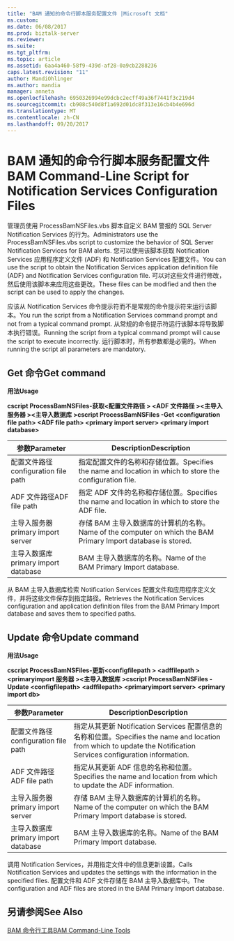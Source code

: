 ```yaml
---
title: "BAM 通知的命令行脚本服务配置文件 |Microsoft 文档"
ms.custom: 
ms.date: 06/08/2017
ms.prod: biztalk-server
ms.reviewer: 
ms.suite: 
ms.tgt_pltfrm: 
ms.topic: article
ms.assetid: 6aa4a460-58f9-439d-af28-0a9cb2288236
caps.latest.revision: "11"
author: MandiOhlinger
ms.author: mandia
manager: anneta
ms.openlocfilehash: 6950326994e99dcbc2ecff49a36f7441f3c219d4
ms.sourcegitcommit: cb908c540d8f1a692d01dc8f313e16cb4b4e696d
ms.translationtype: MT
ms.contentlocale: zh-CN
ms.lasthandoff: 09/20/2017
---
```

# <a name="bam-command-line-script-for-notification-services-configuration-files"></a><span data-ttu-id="dfc27-102">BAM 通知的命令行脚本服务配置文件</span><span class="sxs-lookup"><span data-stu-id="dfc27-102">BAM Command-Line Script for Notification Services Configuration Files</span></span>
<span data-ttu-id="dfc27-103">管理员使用 ProcessBamNSFiles.vbs 脚本自定义 BAM 警报的 SQL Server Notification Services 的行为。</span><span class="sxs-lookup"><span data-stu-id="dfc27-103">Administrators use the ProcessBamNSFiles.vbs script to customize the behavior of SQL Server Notification Services for BAM alerts.</span></span> <span data-ttu-id="dfc27-104">您可以使用该脚本获取 Notification Services 应用程序定义文件 (ADF) 和 Notification Services 配置文件。</span><span class="sxs-lookup"><span data-stu-id="dfc27-104">You can use the script to obtain the Notification Services application definition file (ADF) and Notification Services configuration file.</span></span> <span data-ttu-id="dfc27-105">可以对这些文件进行修改，然后使用该脚本来应用这些更改。</span><span class="sxs-lookup"><span data-stu-id="dfc27-105">These files can be modified and then the script can be used to apply the changes.</span></span>  
  
 <span data-ttu-id="dfc27-106">应该从 Notification Services 命令提示符而不是常规的命令提示符来运行该脚本。</span><span class="sxs-lookup"><span data-stu-id="dfc27-106">You run the script from a Notification Services command prompt and not from a typical command prompt.</span></span> <span data-ttu-id="dfc27-107">从常规的命令提示符运行该脚本将导致脚本执行错误。</span><span class="sxs-lookup"><span data-stu-id="dfc27-107">Running the script from a typical command prompt will cause the script to execute incorrectly.</span></span> <span data-ttu-id="dfc27-108">运行脚本时，所有参数都是必需的。</span><span class="sxs-lookup"><span data-stu-id="dfc27-108">When running the script all parameters are mandatory.</span></span>  
  
## <a name="get-command"></a><span data-ttu-id="dfc27-109">Get 命令</span><span class="sxs-lookup"><span data-stu-id="dfc27-109">Get command</span></span>  
 <span data-ttu-id="dfc27-110">**用法**</span><span class="sxs-lookup"><span data-stu-id="dfc27-110">**Usage**</span></span>  
  
 <span data-ttu-id="dfc27-111">**cscript ProcessBamNSFiles-获取\<配置文件路径 > \<ADF 文件路径 >\<主导入服务器 >\<主导入数据库 >**</span><span class="sxs-lookup"><span data-stu-id="dfc27-111">**cscript ProcessBamNSFiles -Get \<configuration file path> \<ADF file path>  \<primary import server> \<primary import database>**</span></span>  
  
|<span data-ttu-id="dfc27-112">参数</span><span class="sxs-lookup"><span data-stu-id="dfc27-112">Parameter</span></span>|<span data-ttu-id="dfc27-113">Description</span><span class="sxs-lookup"><span data-stu-id="dfc27-113">Description</span></span>|  
|---------------|-----------------|  
|<span data-ttu-id="dfc27-114">配置文件路径</span><span class="sxs-lookup"><span data-stu-id="dfc27-114">configuration file path</span></span>|<span data-ttu-id="dfc27-115">指定配置文件的名称和存储位置。</span><span class="sxs-lookup"><span data-stu-id="dfc27-115">Specifies the name and location in which to store the configuration file.</span></span>|  
|<span data-ttu-id="dfc27-116">ADF 文件路径</span><span class="sxs-lookup"><span data-stu-id="dfc27-116">ADF file path</span></span>|<span data-ttu-id="dfc27-117">指定 ADF 文件的名称和存储位置。</span><span class="sxs-lookup"><span data-stu-id="dfc27-117">Specifies the name and location in which to store the ADF file.</span></span>|  
|<span data-ttu-id="dfc27-118">主导入服务器</span><span class="sxs-lookup"><span data-stu-id="dfc27-118">primary import server</span></span>|<span data-ttu-id="dfc27-119">存储 BAM 主导入数据库的计算机的名称。</span><span class="sxs-lookup"><span data-stu-id="dfc27-119">Name of the computer on which the BAM Primary Import database is stored.</span></span>|  
|<span data-ttu-id="dfc27-120">主导入数据库</span><span class="sxs-lookup"><span data-stu-id="dfc27-120">primary import database</span></span>|<span data-ttu-id="dfc27-121">BAM 主导入数据库的名称。</span><span class="sxs-lookup"><span data-stu-id="dfc27-121">Name of the BAM Primary Import database.</span></span>|  
  
 <span data-ttu-id="dfc27-122">从 BAM 主导入数据库检索 Notification Services 配置文件和应用程序定义文件，并将这些文件保存到指定路径。</span><span class="sxs-lookup"><span data-stu-id="dfc27-122">Retrieves the Notification Services configuration and application definition files from the BAM Primary Import database and saves them to specified paths.</span></span>  
  
## <a name="update-command"></a><span data-ttu-id="dfc27-123">Update 命令</span><span class="sxs-lookup"><span data-stu-id="dfc27-123">Update command</span></span>  
 <span data-ttu-id="dfc27-124">**用法**</span><span class="sxs-lookup"><span data-stu-id="dfc27-124">**Usage**</span></span>  
  
 <span data-ttu-id="dfc27-125">**cscript ProcessBamNSFiles-更新\<configfilepath > \<adffilepath > \<primaryimport 服务器 >\<主导入数据库 >**</span><span class="sxs-lookup"><span data-stu-id="dfc27-125">**cscript ProcessBamNSFiles -Update \<configfilepath> \<adffilepath>  \<primaryimport server> \<primary import db>**</span></span>  
  
|<span data-ttu-id="dfc27-126">参数</span><span class="sxs-lookup"><span data-stu-id="dfc27-126">Parameter</span></span>|<span data-ttu-id="dfc27-127">Description</span><span class="sxs-lookup"><span data-stu-id="dfc27-127">Description</span></span>|  
|---------------|-----------------|  
|<span data-ttu-id="dfc27-128">配置文件路径</span><span class="sxs-lookup"><span data-stu-id="dfc27-128">configuration file path</span></span>|<span data-ttu-id="dfc27-129">指定从其更新 Notification Services 配置信息的名称和位置。</span><span class="sxs-lookup"><span data-stu-id="dfc27-129">Specifies the name and location from which to update the Notification Services configuration information.</span></span>|  
|<span data-ttu-id="dfc27-130">ADF 文件路径</span><span class="sxs-lookup"><span data-stu-id="dfc27-130">ADF file path</span></span>|<span data-ttu-id="dfc27-131">指定从其更新 ADF 信息的名称和位置。</span><span class="sxs-lookup"><span data-stu-id="dfc27-131">Specifies the name and location from which to update the ADF information.</span></span>|  
|<span data-ttu-id="dfc27-132">主导入服务器</span><span class="sxs-lookup"><span data-stu-id="dfc27-132">primary import server</span></span>|<span data-ttu-id="dfc27-133">存储 BAM 主导入数据库的计算机的名称。</span><span class="sxs-lookup"><span data-stu-id="dfc27-133">Name of the computer on which the BAM Primary Import database is stored.</span></span>|  
|<span data-ttu-id="dfc27-134">主导入数据库</span><span class="sxs-lookup"><span data-stu-id="dfc27-134">primary import database</span></span>|<span data-ttu-id="dfc27-135">BAM 主导入数据库的名称。</span><span class="sxs-lookup"><span data-stu-id="dfc27-135">Name of the BAM Primary Import database.</span></span>|  
  
 <span data-ttu-id="dfc27-136">调用 Notification Services，并用指定文件中的信息更新设置。</span><span class="sxs-lookup"><span data-stu-id="dfc27-136">Calls Notification Services and updates the settings with the information in the specified files.</span></span> <span data-ttu-id="dfc27-137">配置文件和 ADF 文件存储在 BAM 主导入数据库中。</span><span class="sxs-lookup"><span data-stu-id="dfc27-137">The configuration and ADF files are stored in the BAM Primary Import database.</span></span>  
  
## <a name="see-also"></a><span data-ttu-id="dfc27-138">另请参阅</span><span class="sxs-lookup"><span data-stu-id="dfc27-138">See Also</span></span>  
 [<span data-ttu-id="dfc27-139">BAM 命令行工具</span><span class="sxs-lookup"><span data-stu-id="dfc27-139">BAM Command-Line Tools</span></span>](../core/bam-command-line-tools.md)